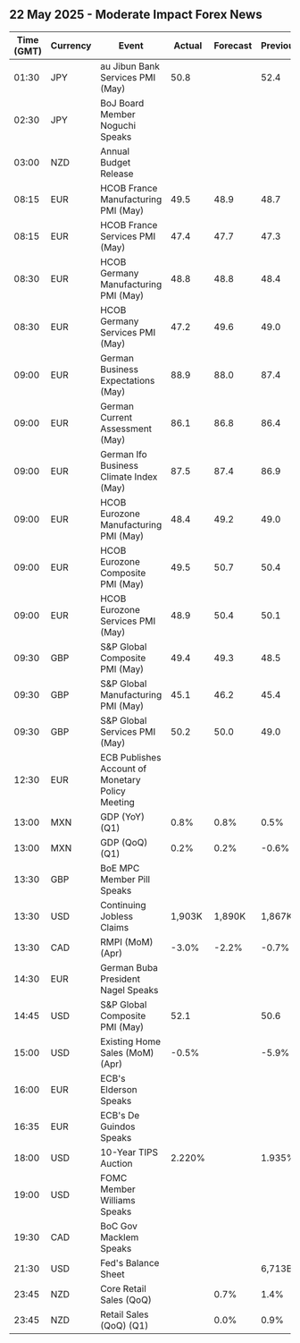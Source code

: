 ## 22 May 2025 - Moderate Impact Forex News

| Time (GMT) | Currency | Event | Actual | Forecast | Previous |
|------|----------|-------|--------|----------|----------|
| 01:30 | JPY | au Jibun Bank Services PMI (May) | 50.8 |  | 52.4 |
| 02:30 | JPY | BoJ Board Member Noguchi Speaks |  |  |  |
| 03:00 | NZD | Annual Budget Release |  |  |  |
| 08:15 | EUR | HCOB France Manufacturing PMI (May) | 49.5 | 48.9 | 48.7 |
| 08:15 | EUR | HCOB France Services PMI (May) | 47.4 | 47.7 | 47.3 |
| 08:30 | EUR | HCOB Germany Manufacturing PMI (May) | 48.8 | 48.8 | 48.4 |
| 08:30 | EUR | HCOB Germany Services PMI (May) | 47.2 | 49.6 | 49.0 |
| 09:00 | EUR | German Business Expectations (May) | 88.9 | 88.0 | 87.4 |
| 09:00 | EUR | German Current Assessment (May) | 86.1 | 86.8 | 86.4 |
| 09:00 | EUR | German Ifo Business Climate Index (May) | 87.5 | 87.4 | 86.9 |
| 09:00 | EUR | HCOB Eurozone Manufacturing PMI (May) | 48.4 | 49.2 | 49.0 |
| 09:00 | EUR | HCOB Eurozone Composite PMI (May) | 49.5 | 50.7 | 50.4 |
| 09:00 | EUR | HCOB Eurozone Services PMI (May) | 48.9 | 50.4 | 50.1 |
| 09:30 | GBP | S&P Global Composite PMI (May) | 49.4 | 49.3 | 48.5 |
| 09:30 | GBP | S&P Global Manufacturing PMI (May) | 45.1 | 46.2 | 45.4 |
| 09:30 | GBP | S&P Global Services PMI (May) | 50.2 | 50.0 | 49.0 |
| 12:30 | EUR | ECB Publishes Account of Monetary Policy Meeting |  |  |  |
| 13:00 | MXN | GDP (YoY) (Q1) | 0.8% | 0.8% | 0.5% |
| 13:00 | MXN | GDP (QoQ) (Q1) | 0.2% | 0.2% | -0.6% |
| 13:30 | GBP | BoE MPC Member Pill Speaks |  |  |  |
| 13:30 | USD | Continuing Jobless Claims | 1,903K | 1,890K | 1,867K |
| 13:30 | CAD | RMPI (MoM) (Apr) | -3.0% | -2.2% | -0.7% |
| 14:30 | EUR | German Buba President Nagel Speaks |  |  |  |
| 14:45 | USD | S&P Global Composite PMI (May) | 52.1 |  | 50.6 |
| 15:00 | USD | Existing Home Sales (MoM) (Apr) | -0.5% |  | -5.9% |
| 16:00 | EUR | ECB's Elderson Speaks |  |  |  |
| 16:35 | EUR | ECB's De Guindos Speaks |  |  |  |
| 18:00 | USD | 10-Year TIPS Auction | 2.220% |  | 1.935% |
| 19:00 | USD | FOMC Member Williams Speaks |  |  |  |
| 19:30 | CAD | BoC Gov Macklem Speaks |  |  |  |
| 21:30 | USD | Fed's Balance Sheet |  |  | 6,713B |
| 23:45 | NZD | Core Retail Sales (QoQ) |  | 0.7% | 1.4% |
| 23:45 | NZD | Retail Sales (QoQ) (Q1) |  | 0.0% | 0.9% |
